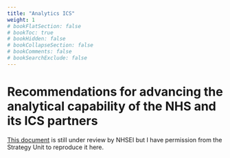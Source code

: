 ```yaml
---
title: "Analytics ICS"
weight: 1
# bookFlatSection: false
# bookToc: true
# bookHidden: false
# bookCollapseSection: false
# bookComments: false
# bookSearchExclude: false
---
```


# Recommendations for advancing the analytical capability of the NHS and its ICS partners

[This document](advancing_ics.pdf) is still under review by NHSEI but I have permission from the Strategy Unit to reproduce it here. 